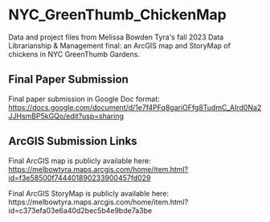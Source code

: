 # NYC_GreenThumb_ChickenMap
Data and project files from Melissa Bowden Tyra's fall 2023 Data Librarianship &amp; Management final: an ArcGIS map and StoryMap of chickens in NYC GreenThumb Gardens. 

## Final Paper Submission
Final paper submission in Google Doc format: https://docs.google.com/document/d/1e7f4PFq8gariOFfg8TudmC_AIrd0Na2JJHsmBP5kGQo/edit?usp=sharing
## ArcGIS Submission Links
Final ArcGIS map is publicly available here: https://melbowtyra.maps.arcgis.com/home/item.html?id=f3e58500f744401890233900457fd029
<p>Final ArcGIS StoryMap is publicly available here: https://melbowtyra.maps.arcgis.com/home/item.html?id=c373efa03e6a40d2bec5b4e9bde7a3be</p>
